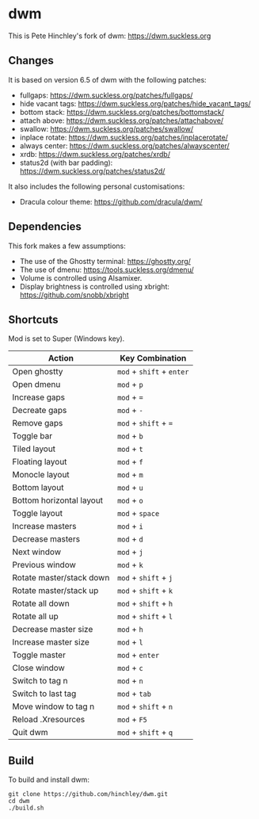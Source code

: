 # dwm
This is Pete Hinchley's fork of dwm: https://dwm.suckless.org

## Changes
It is based on version 6.5 of dwm with the following patches:
- fullgaps: https://dwm.suckless.org/patches/fullgaps/
- hide vacant tags: https://dwm.suckless.org/patches/hide_vacant_tags/
- bottom stack: https://dwm.suckless.org/patches/bottomstack/
- attach above: https://dwm.suckless.org/patches/attachabove/
- swallow: https://dwm.suckless.org/patches/swallow/
- inplace rotate: https://dwm.suckless.org/patches/inplacerotate/
- always center: https://dwm.suckless.org/patches/alwayscenter/
- xrdb: https://dwm.suckless.org/patches/xrdb/
- status2d (with bar padding): https://dwm.suckless.org/patches/status2d/

It also includes the following personal customisations:
- Dracula colour theme: https://github.com/dracula/dwm/

## Dependencies
This fork makes a few assumptions:
- The use of the Ghostty terminal: https://ghostty.org/
- The use of dmenu: https://tools.suckless.org/dmenu/
- Volume is controlled using Alsamixer.
- Display brightness is controlled using xbright: https://github.com/snobb/xbright

## Shortcuts
Mod is set to Super (Windows key).

Action                   | Key Combination
---                      | ---
Open ghostty             | `mod` + `shift` + `enter`
Open dmenu               | `mod` + `p`
Increase gaps            | `mod` + `=`
Decreate gaps            | `mod` + `-`
Remove gaps              | `mod` + `shift` + `=`
Toggle bar               | `mod` + `b`
Tiled layout             | `mod` + `t`
Floating layout          | `mod` + `f`
Monocle layout           | `mod` + `m`
Bottom layout            | `mod` + `u`
Bottom horizontal layout | `mod` + `o`
Toggle layout            | `mod` + `space`
Increase masters         | `mod` + `i`
Decrease masters         | `mod` + `d`
Next window              | `mod` + `j`
Previous window          | `mod` + `k`
Rotate master/stack down | `mod` + `shift` + `j`
Rotate master/stack up   | `mod` + `shift` + `k`
Rotate all down          | `mod` + `shift` + `h`
Rotate all up            | `mod` + `shift` + `l`
Decrease master size     | `mod` + `h`
Increase master size     | `mod` + `l`
Toggle master            | `mod` + `enter`
Close window             | `mod` + `c`
Switch to tag n          | `mod` + `n`
Switch to last tag       | `mod` + `tab`
Move window to tag n     | `mod` + `shift` + `n`
Reload .Xresources       | `mod` + `F5`
Quit dwm                 | `mod` + `shift` + `q`

## Build
To build and install dwm:

```
git clone https://github.com/hinchley/dwm.git
cd dwm
./build.sh
```
